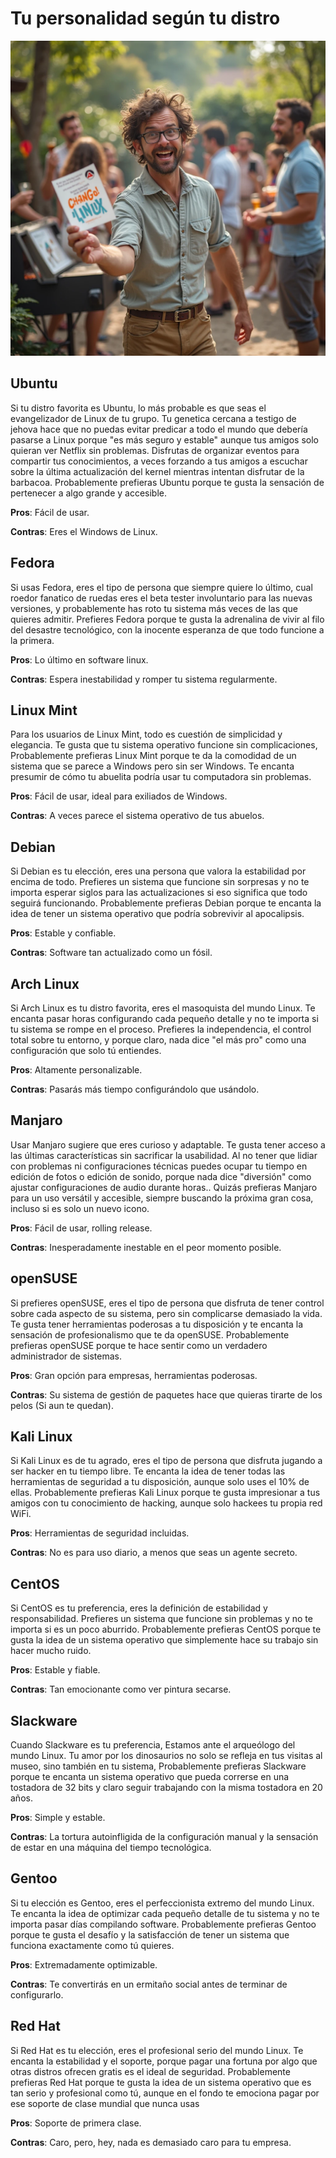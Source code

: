 
# Tu personalidad según tu distro


![enter image description here](https://raw.githubusercontent.com/codesectarian/codigologia-blog/refs/heads/main/blog/2025/06/tu-personalidad-segun-tu-distro/1.png)

## Ubuntu

Si tu distro favorita es Ubuntu, lo más probable es que seas el evangelizador de Linux de tu grupo. Tu genetica cercana a testigo de jehova hace que no puedas evitar predicar a todo el mundo que debería pasarse a Linux porque "es más seguro y estable" aunque tus amigos solo quieran ver Netflix sin problemas.
Disfrutas de organizar eventos para compartir tus conocimientos, a veces forzando a tus amigos a escuchar sobre la última actualización del kernel mientras intentan disfrutar de la barbacoa. Probablemente prefieras Ubuntu porque te gusta la sensación de pertenecer a algo grande y accesible.

**Pros**: Fácil de usar.

**Contras**: Eres el Windows de Linux.

  

## Fedora

Si usas Fedora, eres el tipo de persona que siempre quiere lo último, cual roedor fanatico de ruedas eres el beta tester involuntario para las nuevas versiones, y probablemente has roto tu sistema más veces de las que quieres admitir. 
Prefieres Fedora porque te gusta la adrenalina de vivir al filo del desastre tecnológico, con la inocente esperanza de que todo funcione a la primera.

**Pros**: Lo último en software linux.

**Contras**: Espera inestabilidad y romper tu sistema regularmente.

  

## Linux Mint

Para los usuarios de Linux Mint, todo es cuestión de simplicidad y elegancia.
Te gusta que tu sistema operativo funcione sin complicaciones, Probablemente prefieras Linux Mint porque te da la comodidad de un sistema que se parece a Windows pero sin ser Windows. 
Te encanta presumir de cómo tu abuelita podría usar tu computadora sin problemas.

**Pros**: Fácil de usar, ideal para exiliados de Windows.

**Contras**: A veces parece el sistema operativo de tus abuelos.

  

## Debian

Si Debian es tu elección, eres una persona que valora la estabilidad por encima de todo. 
Prefieres un sistema que funcione sin sorpresas y no te importa esperar siglos para las actualizaciones si eso significa que todo seguirá funcionando. 
Probablemente prefieras Debian porque te encanta la idea de tener un sistema operativo que podría sobrevivir al apocalipsis.

**Pros**: Estable y confiable.

**Contras**: Software tan actualizado como un fósil.

  

## Arch Linux

Si Arch Linux es tu distro favorita, eres el masoquista del mundo Linux. 
Te encanta pasar horas configurando cada pequeño detalle y no te importa si tu sistema se rompe en el proceso. 
Prefieres la independencia, el control total sobre tu entorno, y porque claro, nada dice "el más pro" como una configuración que solo tú entiendes.

**Pros**: Altamente personalizable.

**Contras**: Pasarás más tiempo configurándolo que usándolo.

  

## Manjaro

Usar Manjaro sugiere que eres curioso y adaptable.
Te gusta tener acceso a las últimas características sin sacrificar la usabilidad. Al no tener que lidiar con problemas ni configuraciones técnicas puedes ocupar tu tiempo en edición de fotos o edición de sonido, porque nada dice "diversión" como ajustar configuraciones de audio durante horas.. 
Quizás prefieras Manjaro para un uso versátil y accesible, siempre buscando la próxima gran cosa, incluso si es solo un nuevo icono.

**Pros**: Fácil de usar, rolling release.

**Contras**: Inesperadamente inestable en el peor momento posible.

  

## openSUSE

Si prefieres openSUSE, eres el tipo de persona que disfruta de tener control sobre cada aspecto de su sistema, pero sin complicarse demasiado la vida. 
Te gusta tener herramientas poderosas a tu disposición y te encanta la sensación de profesionalismo que te da openSUSE. 
Probablemente prefieras openSUSE porque te hace sentir como un verdadero administrador de sistemas.

**Pros**: Gran opción para empresas, herramientas poderosas.

**Contras**: Su sistema de gestión de paquetes hace que quieras tirarte de los pelos (Si aun te quedan).

  

## Kali Linux

Si Kali Linux es de tu agrado, eres el tipo de persona que disfruta jugando a ser hacker en tu tiempo libre. Te encanta la idea de tener todas las herramientas de seguridad a tu disposición, aunque solo uses el 10% de ellas. 
Probablemente prefieras Kali Linux porque te gusta impresionar a tus amigos con tu conocimiento de hacking, aunque solo hackees tu propia red WiFi.

**Pros**: Herramientas de seguridad incluidas.

**Contras**: No es para uso diario, a menos que seas un agente secreto.

  

## CentOS

Si CentOS es tu preferencia, eres la definición de estabilidad y responsabilidad. 
Prefieres un sistema que funcione sin problemas y no te importa si es un poco aburrido. 
Probablemente prefieras CentOS porque te gusta la idea de un sistema operativo que simplemente hace su trabajo sin hacer mucho ruido.

**Pros**: Estable y fiable.

**Contras**: Tan emocionante como ver pintura secarse.

  

## Slackware

Cuando Slackware es tu preferencia, Estamos ante el arqueólogo del mundo Linux. 
Tu amor por los dinosaurios no solo se refleja en tus visitas al museo, sino también en tu sistema, Probablemente prefieras Slackware porque te encanta un sistema operativo que pueda correrse en una tostadora de 32 bits y claro seguir trabajando con la misma tostadora en 20 años.

**Pros**: Simple y estable.

**Contras**: La tortura autoinfligida de la configuración manual y la sensación de estar en una máquina del tiempo tecnológica.

  

## Gentoo

Si tu elección es Gentoo, eres el perfeccionista extremo del mundo Linux. 
Te encanta la idea de optimizar cada pequeño detalle de tu sistema y no te importa pasar días compilando software. 
Probablemente prefieras Gentoo porque te gusta el desafío y la satisfacción de tener un sistema que funciona exactamente como tú quieres.

**Pros**: Extremadamente optimizable.

**Contras**: Te convertirás en un ermitaño social antes de terminar de configurarlo.

  

## Red Hat

Si Red Hat es tu elección, eres el profesional serio del mundo Linux. 
Te encanta la estabilidad y el soporte, porque pagar una fortuna por algo que otras distros ofrecen gratis es el ideal de seguridad. 
Probablemente prefieras Red Hat porque te gusta la idea de un sistema operativo que es tan serio y profesional como tú, aunque en el fondo te emociona pagar por ese soporte de clase mundial que nunca usas

**Pros**: Soporte de primera clase.

**Contras**: Caro, pero, hey, nada es demasiado caro para tu empresa.